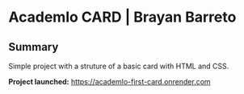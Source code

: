 # Academlo CARD | Brayan Barreto

## Summary

Simple project with a struture of a basic card with HTML and CSS.

**Project launched:** https://academlo-first-card.onrender.com
